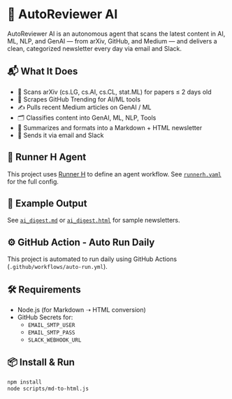 # 🤖 AutoReviewer AI

AutoReviewer AI is an autonomous agent that scans the latest content in AI, ML, NLP, and GenAI — from arXiv, GitHub, and Medium — and delivers a clean, categorized newsletter every day via email and Slack.

## 📬 What It Does

- 🧠 Scans arXiv (cs.LG, cs.AI, cs.CL, stat.ML) for papers ≤ 2 days old
- 🚀 Scrapes GitHub Trending for AI/ML tools
- ✍️ Pulls recent Medium articles on GenAI / ML
- 🗂️ Classifies content into GenAI, ML, NLP, Tools
- 📝 Summarizes and formats into a Markdown + HTML newsletter
- 📧 Sends it via email and Slack

## 🧩 Runner H Agent

This project uses [Runner H](https://runnerh.com) to define an agent workflow. See [`runnerh.yaml`](./runnerh.yaml) for the full config.

## 🧪 Example Output

See [`ai_digest.md`](./examples/ai_digest.md) or [`ai_digest.html`](./examples/ai_digest.html) for sample newsletters.

## ⚙️ GitHub Action - Auto Run Daily

This project is automated to run daily using GitHub Actions (`.github/workflows/auto-run.yml`).

## 🛠 Requirements

- Node.js (for Markdown ➝ HTML conversion)
- GitHub Secrets for:
  - `EMAIL_SMTP_USER`
  - `EMAIL_SMTP_PASS`
  - `SLACK_WEBHOOK_URL`

## 📦 Install & Run

```bash
npm install
node scripts/md-to-html.js
